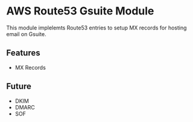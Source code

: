 # AWS Route53 Gsuite Module

This module implelemts Route53 entries to setup MX records for hosting email on Gsuite.

## Features

* MX Records

## Future

* DKIM
* DMARC
* SOF
